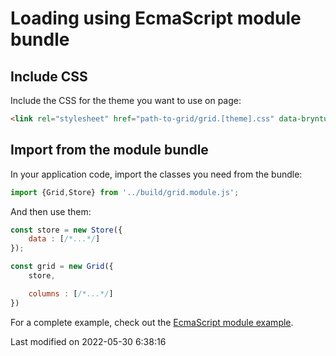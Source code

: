 # Loading using EcmaScript module bundle

## Include CSS

Include the CSS for the theme you want to use on page:

```html
<link rel="stylesheet" href="path-to-grid/grid.[theme].css" data-bryntum-theme>
```

## Import from the module bundle

In your application code, import the classes you need from the bundle:

```javascript
import {Grid,Store} from '../build/grid.module.js';
```

And then use them:
```javascript
const store = new Store({
    data : [/*...*/]
});

const grid = new Grid({
    store,

    columns : [/*...*/]
})
```

For a complete example, check out the <a href="../examples/esmodule" target="_blank">EcmaScript module example</a>.


<p class="last-modified">Last modified on 2022-05-30 6:38:16</p>